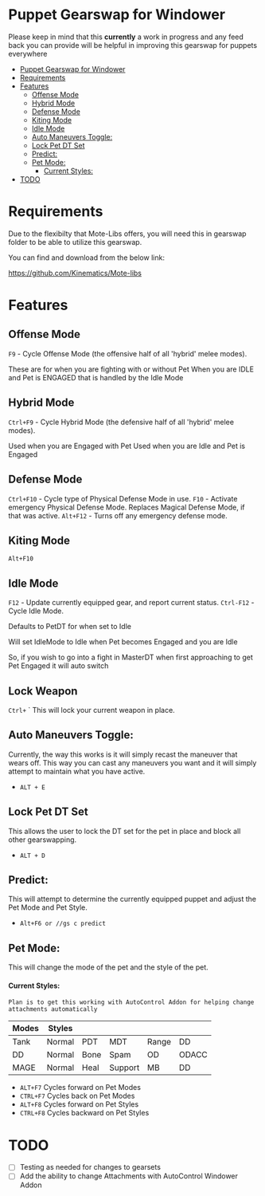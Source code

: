# Puppet Gearswap for Windower
Please keep in mind that this **currently** a work in progress and any feed back you can provide will be helpful in improving this gearswap for puppets everywhere

- [Puppet Gearswap for Windower](#puppet-gearswap-for-windower)
- [Requirements](#requirements)
- [Features](#features)
  - [Offense Mode](#offense-mode)
  - [Hybrid Mode](#hybrid-mode)
  - [Defense Mode](#defense-mode)
  - [Kiting Mode](#kiting-mode)
  - [Idle Mode](#idle-mode)
  - [Auto Maneuvers Toggle:](#auto-maneuvers-toggle)
  - [Lock Pet DT Set](#lock-pet-dt-set)
  - [Predict:](#predict)
  - [Pet Mode:](#pet-mode)
      - [Current Styles:](#current-styles)
- [TODO](#todo)


# Requirements
Due to the flexibilty that Mote-Libs offers, you will need this in gearswap folder to be able to utilize this gearswap.

You can find and download from the below link:

https://github.com/Kinematics/Mote-libs

# Features

## Offense Mode
`F9` - Cycle Offense Mode (the offensive half of all 'hybrid' melee modes).

These are for when you are fighting with or without Pet
When you are IDLE and Pet is ENGAGED that is handled by the Idle Mode

## Hybrid Mode
`Ctrl+F9` - Cycle Hybrid Mode (the defensive half of all 'hybrid' melee modes).

Used when you are Engaged with Pet
Used when you are Idle and Pet is Engaged

## Defense Mode
`Ctrl+F10` - Cycle type of Physical Defense Mode in use.
`F10` - Activate emergency Physical Defense Mode. Replaces Magical Defense Mode, if that was active.
`Alt+F12` - Turns off any emergency defense mode.

## Kiting Mode
`Alt+F10` 

## Idle Mode
`F12` - Update currently equipped gear, and report current status.
`Ctrl-F12` - Cycle Idle Mode.

Defaults to PetDT for when set to Idle
        
Will set IdleMode to Idle when Pet becomes Engaged and you are Idle

So, if you wish to go into a fight in MasterDT when first approaching to get Pet Engaged it will auto switch

## Lock Weapon
`Ctrl+` ` This will lock your current weapon in place.

## Auto Maneuvers Toggle:
Currently, the way this works is it will simply recast the maneuver that wears off. This way you can cast any maneuvers you want and it will simply attempt to maintain what you have active.
- `ALT + E`

## Lock Pet DT Set
This allows the user to lock the DT set for the pet in place and block all other gearswapping.
- `ALT + D`
  
## Predict:
This will attempt to determine the currently equipped puppet and adjust the Pet Mode and Pet Style.
- `Alt+F6 or //gs c predict`
 
## Pet Mode:
This will change the mode of the pet and the style of the pet.


#### Current Styles:
`Plan is to get this working with AutoControl Addon for helping change attachments automatically`

| Modes | Styles |||||
|-------|--------|-------|---------|-------|-------|
| Tank  | Normal | PDT   | MDT     | Range | DD    |
| DD    | Normal | Bone  | Spam    | OD    | ODACC |
| MAGE  | Normal | Heal  | Support | MB    | DD    |

- `ALT+F7` Cycles forward on Pet Modes
- `CTRL+F7` Cycles back on Pet Modes 
- `ALT+F8` Cycles forward on Pet Styles
- `CTRL+F8` Cycles backward on Pet Styles

# TODO
- [ ] Testing as needed for changes to gearsets
- [ ] Add the ability to change Attachments with AutoControl Windower Addon